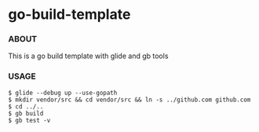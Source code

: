 go-build-template
===

### ABOUT
This is a go build template with glide and gb tools

### USAGE

```
$ glide --debug up --use-gopath
$ mkdir vendor/src && cd vendor/src && ln -s ../github.com github.com 
$ cd ../..
$ gb build 
$ gb test -v 
```

